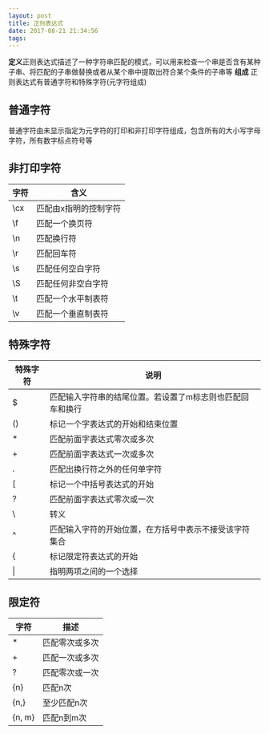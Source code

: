 ```yaml
---
layout: post
title: 正则表达式
date: 2017-08-21 21:34:56
tags:
---
```

**定义**正则表达式描述了一种字符串匹配的模式，可以用来检查一个串是否含有某种子串、将匹配的子串做替换或者从某个串中提取出符合某个条件的子串等
**组成** 正则表达式有普通字符和特殊字符(元字符组成)

## 普通字符
普通字符由未显示指定为元字符的打印和非打印字符组成，包含所有的大小写字母字符，所有数字标点符号等

<!-- more -->
## 非打印字符
字符 | 含义
-----|-----------------------
\cx  | 匹配由x指明的控制字符
\f   | 匹配一个换页符
\n   | 匹配换行符
\r   | 匹配回车符
\s   | 匹配任何空白字符
\S   | 匹配任何非空白字符
\t   | 匹配一个水平制表符
\v   | 匹配一个垂直制表符

## 特殊字符
特殊字符 | 说明
---------|----------------------------------------------------------
$        | 匹配输入字符串的结尾位置。若设置了m标志则也匹配回车和换行
()       | 标记一个字表达式的开始和结束位置
\*       | 匹配前面字表达式零次或多次
\+       | 匹配前面字表达式一次或多次
.        | 匹配出换行符之外的任何单字符
[        | 标记一个中括号表达式的开始
?        | 匹配前面字表达式零次或一次
\        | 转义
^        | 匹配输入字符的开始位置，在方括号中表示不接受该字符集合
{        | 标记限定符表达式的开始
\|       | 指明两项之间的一个选择

## 限定符
字符   | 描述
-------|----------------
\*     | 匹配零次或多次
\+     | 匹配一次或多次
?      | 匹配零次或一次
{n}    | 匹配n次
{n,}   | 至少匹配n次
{n, m} | 匹配n到m次